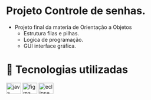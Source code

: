# Projeto Controle de senhas.

- Projeto final da materia de Orientação a Objetos
  - Estrutura filas e pilhas.
  - Logica de programação.
  - GUI interface gráfica.

# 💼 Tecnologias utilizadas

<div>
<img align="center" alt="java" height="30" width="40" src="https://cdn.jsdelivr.net/gh/devicons/devicon/icons/java/java-plain.svg">
<img align="center" alt="figma" height="30" width="40" src="https://cdn.jsdelivr.net/gh/devicons/devicon/icons/figma/figma-plain.svg">
<img align="center" alt="eclipse" height="30" width="40" src="https://cdn.jsdelivr.net/gh/devicons/devicon/icons/eclipse/eclipse-plain.svg">
</div>
